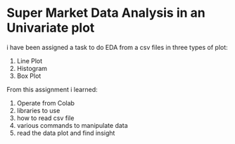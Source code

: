 # Super Market Data Analysis in an Univariate plot

i have been assigned a task to do EDA from a csv files in three types of plot:
1. Line Plot
2. Histogram
3. Box Plot

From this assignment i learned:
1. Operate from Colab
2. libraries to use
3. how to read csv file
4. various commands to manipulate data
5. read the data plot and find insight
